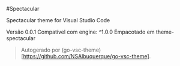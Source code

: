#Spectacular

Spectacular theme for Visual Studio Code

Versão 0.0.1
Compatível com engine: ^1.0.0
Empacotado em theme-spectacular

> Autogerado por (go-vsc-theme)[https://github.com/NSAlbuquerque/go-vsc-theme].